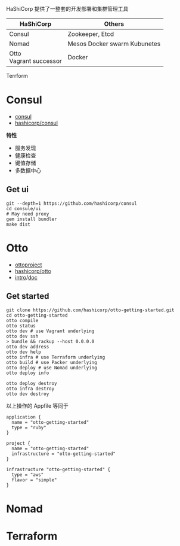 
HaShiCorp 提供了一整套的开发部署和集群管理工具

HaShiCorp | Others
----|----
Consul | Zookeeper, Etcd
Nomad | Mesos Docker swarm Kubunetes
Otto<br/>Vagrant successor| Docker
Terrform

# Consul
* [consul](https://www.consul.io/)
* [hashicorp/consul](https://github.com/hashicorp/consul)

__特性__

* 服务发现
* 健康检查
* 键值存储
* 多数据中心

## Get ui

```
git --depth=1 https://github.com/hashicorp/consul
cd consule/ui
# May need proxy
gem install bundler
make dist
```

# Otto
* [ottoproject](https://www.ottoproject.io/)
* [hashicorp/otto](https://github.com/hashicorp/otto)
* [intro](https://www.ottoproject.io/intro/index.html)/[doc](https://www.ottoproject.io/docs/)

## Get started
```
git clone https://github.com/hashicorp/otto-getting-started.git
cd otto-getting-started
otto compile
otto status
otto dev # use Vagrant underlying
otto dev ssh
> bundle && rackup --host 0.0.0.0
otto dev address
otto dev help
otto infra # use Terraform underlying
otto build # use Packer underlying
otto deploy # use Nomad underlying
otto deploy info

otto deploy destroy
otto infra destroy
otto dev destroy
```

以上操作的 Appfile 等同于

```
application {
  name = "otto-getting-started"
  type = "ruby"
}

project {
  name = "otto-getting-started"
  infrastructure = "otto-getting-started"
}

infrastructure "otto-getting-started" {
  type = "aws"
  flavor = "simple"
}
```

# Nomad

# Terraform
